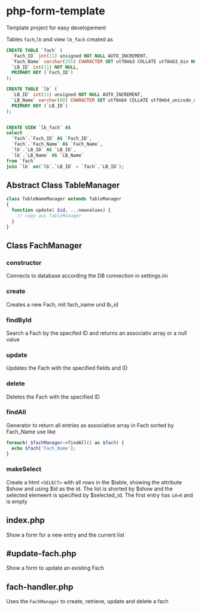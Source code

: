 # php-form-template
Template project for easy developement


Tables `fach`,`lb` and view `lb_fach` created as

```sql
CREATE TABLE `fach` (
  `Fach_ID` int(11) unsigned NOT NULL AUTO_INCREMENT,
  `Fach_Name` varchar(255) CHARACTER SET utf8mb3 COLLATE utf8mb3_bin NOT NULL,
  `LB_ID` int(11) NOT NULL,
  PRIMARY KEY (`Fach_ID`)
);

CREATE TABLE `lb` (
  `LB_ID` int(11) unsigned NOT NULL AUTO_INCREMENT,
  `LB_Name` varchar(80) CHARACTER SET utf8mb4 COLLATE utf8mb4_unicode_ci NOT NULL,
  PRIMARY KEY (`LB_ID`)
);


CREATE VIEW `lb_fach` AS
select
  `fach`.`Fach_ID` AS `Fach_ID`,
  `fach`.`Fach_Name` AS `Fach_Name`,
  `lb`.`LB_ID` AS `LB_ID`,
  `lb`.`LB_Name` AS `LB_Name`
from `fach`
join `lb` on(`lb`.`LB_ID` = `fach`.`LB_ID`);
```

## Abstract Class TableManager

```php
class TableNameManager extends TableManager
{
  function update( $id, ...newvalues) {
    // copy aus TableManager
  }
}
```


## Class FachManager

### constructor

Connects to database according the DB connection in settings.ini

### create

Creates a new Fach, mit fach_name und lb_id

### findById

Search a Fach by the specifed ID and returns an associativ array or a null value

### update

Updates the Fach with the specified fields and ID

### delete

Deletes the Fach with the specified ID

### findAll 

Generator to return all entries as associative array in Fach sorted by Fach_Name
use like

```php
foreach( $fachManager->findAll() as $fach) {
  echo $fach['Fach_Name'];
}
```

### makeSelect

Create a html `<SELECT>` with all rows in the $table, showing the attribute $show and using $id as the id. 
The list is shorted by $show and the selected elemeent is specified by $selected_id. The first entry has `id=0` and is empty

## index.php

Show a form for a new entry and the current list

## #update-fach.php

Show a form to update an existing Fach

## fach-handler.php

Uses the `FachManager` to create, retrieve, update and delete a fach